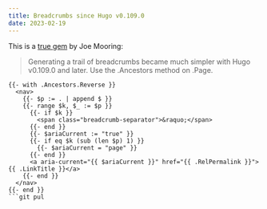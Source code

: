```yaml
---
title: Breadcrumbs since Hugo v0.109.0
date: 2023-02-19
---
```


This is a [true gem](https://discourse.gohugo.io/t/breadcrumb-gives-error-when-two-files-in-different-folders-have-the-same-name/42972/4) by Joe Mooring:

> Generating a trail of breadcrumbs became much simpler with Hugo v0.109.0 and later. Use the .Ancestors method on .Page.

```
{{- with .Ancestors.Reverse }}
  <nav>
    {{- $p := . | append $ }}
    {{- range $k, $_ := $p }}
      {{- if $k }}
        <span class="breadcrumb-separator">&raquo;</span>
      {{- end }}
      {{- $ariaCurrent := "true" }}
      {{- if eq $k (sub (len $p) 1) }}
        {{- $ariaCurrent = "page" }}
      {{- end }}
      <a aria-current="{{ $ariaCurrent }}" href="{{ .RelPermalink }}">{{ .LinkTitle }}</a>
    {{- end }}
  </nav>
{{- end }}
```git pul